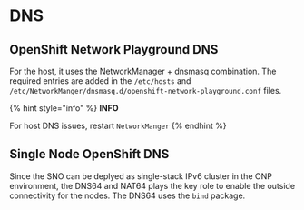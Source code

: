 # DNS

## OpenShift Network Playground DNS

For the host, it uses the NetworkManager + dnsmasq combination. The required entries are added in the `/etc/hosts` and `/etc/NetworkManger/dnsmasq.d/openshift-network-playground.conf` files.

{% hint style="info" %}
**INFO**

For host DNS issues, restart `NetworkManger`
{% endhint %}

## Single Node OpenShift DNS

Since the SNO can be deplyed as single-stack IPv6 cluster in the ONP environment, the DNS64 and NAT64 plays the key role to enable the outside connectivity for the nodes. The DNS64 uses the `bind` package.

